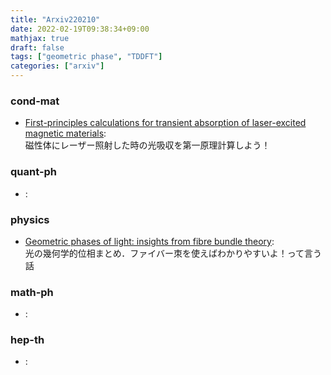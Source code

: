 ```yaml
---
title: "Arxiv220210"
date: 2022-02-19T09:38:34+09:00
mathjax: true
draft: false
tags: ["geometric phase", "TDDFT"]
categories: ["arxiv"]
---
```

### cond-mat
- [First-principles calculations for transient absorption of laser-excited magnetic materials](https://arxiv.org/abs/2202.04226):  
磁性体にレーザー照射した時の光吸収を第一原理計算しよう！


### quant-ph
- []():  


### physics
- [Geometric phases of light: insights from fibre bundle theory](https://arxiv.org/abs/2202.04356):  
光の幾何学的位相まとめ．ファイバー朿を使えばわかりやすいよ！って言う話


### math-ph
- []():  


### hep-th
- []():  
